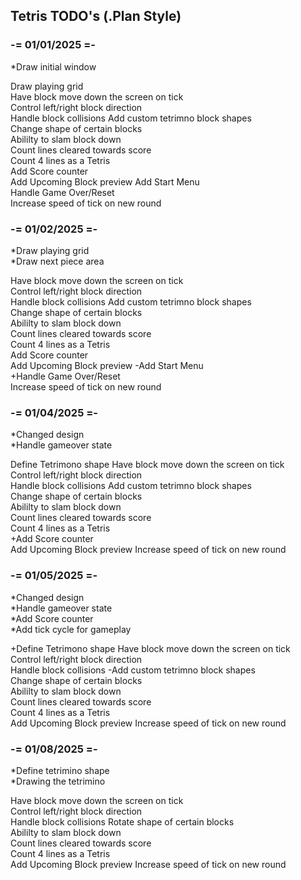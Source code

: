 ## Tetris TODO's (.Plan Style)

### -= 01/01/2025 =-

*Draw initial window  

Draw playing grid  
Have block move down the screen on tick  
Control left/right block direction  
Handle block collisions
Add custom tetrimno block shapes  
Change shape of certain blocks  
Abililty to slam block down  
Count lines cleared towards score  
Count 4 lines as a Tetris  
Add Score counter  
Add Upcoming Block preview
Add Start Menu  
Handle Game Over/Reset  
Increase speed of tick on new round  

### -= 01/02/2025 =-

*Draw playing grid  
*Draw next piece area  

Have block move down the screen on tick  
Control left/right block direction  
Handle block collisions
Add custom tetrimno block shapes  
Change shape of certain blocks  
Abililty to slam block down  
Count lines cleared towards score  
Count 4 lines as a Tetris  
Add Score counter  
Add Upcoming Block preview
-Add Start Menu  
+Handle Game Over/Reset  
Increase speed of tick on new round  


### -= 01/04/2025 =- 

*Changed design  
*Handle gameover state  

Define Tetrimono shape
Have block move down the screen on tick  
Control left/right block direction  
Handle block collisions
Add custom tetrimno block shapes  
Change shape of certain blocks  
Abililty to slam block down  
Count lines cleared towards score  
Count 4 lines as a Tetris  
+Add Score counter  
Add Upcoming Block preview
Increase speed of tick on new round  

### -= 01/05/2025 =-

*Changed design  
*Handle gameover state  
*Add Score counter  
*Add tick cycle for gameplay

+Define Tetrimono shape
Have block move down the screen on tick  
Control left/right block direction  
Handle block collisions
-Add custom tetrimno block shapes  
Change shape of certain blocks  
Abililty to slam block down  
Count lines cleared towards score  
Count 4 lines as a Tetris  
Add Upcoming Block preview
Increase speed of tick on new round  


### -= 01/08/2025 =-

*Define tetrimino shape  
*Drawing the tetrimino  

Have block move down the screen on tick  
Control left/right block direction  
Handle block collisions
Rotate shape of certain blocks  
Abililty to slam block down  
Count lines cleared towards score  
Count 4 lines as a Tetris  
Add Upcoming Block preview
Increase speed of tick on new round  

